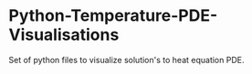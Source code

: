 # Python-Temperature-PDE-Visualisations
Set of python files to visualize solution's to heat equation PDE. 
